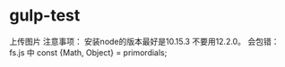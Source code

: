 # gulp-test
上传图片
注意事项：
安装node的版本最好是10.15.3 不要用12.2.0。 
会包错：
fs.js 中
const {Math, Object} = primordials;
